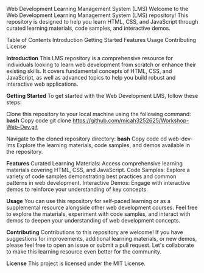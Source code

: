 Web Development Learning Management System (LMS)
Welcome to the Web Development Learning Management System (LMS) repository! This repository is designed to help you learn HTML, CSS, and JavaScript through curated learning materials, code samples, and interactive demos.

Table of Contents
	Introduction
	Getting Started
	Features
	Usage
	Contributing
	License
 
**Introduction**
This LMS repository is a comprehensive resource for individuals looking to learn web development from scratch or enhance their existing skills. It covers fundamental concepts of HTML, CSS, and JavaScript, as well as advanced topics to help you build robust and interactive web applications.

**Getting Started**
To get started with the Web Development LMS, follow these steps:

Clone this repository to your local machine using the following command:
**bash**
	Copy code
	git clone https://github.com/micah3252625/Workshop-Web-Dev.git

Navigate to the cloned repository directory:
	**bash**
	Copy code
	cd web-dev-lms
	Explore the learning materials, code samples, and demos available in the repository.

**Features**
Curated Learning Materials: Access comprehensive learning materials covering HTML, CSS, and JavaScript.
Code Samples: Explore a variety of code samples demonstrating best practices and common patterns in web development.
Interactive Demos: Engage with interactive demos to reinforce your understanding of key concepts.

**Usage**
You can use this repository for self-paced learning or as a supplemental resource alongside other web development courses. Feel free to explore the materials, experiment with code samples, and interact with demos to deepen your understanding of web development concepts.

**Contributing**
Contributions to this repository are welcome! If you have suggestions for improvements, additional learning materials, or new demos, please feel free to open an issue or submit a pull request. Let's collaborate to make this learning resource even better for the community.

**License**
This project is licensed under the MIT License.

